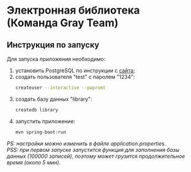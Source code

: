 # Электронная библиотека (Команда Gray Team)

## Инструкция по запуску
Для запуска приложения необходимо:
1. установить PostgreSQL по инструкции с [сайта](https://www.postgresql.org/download/);
2. создать пользователя "test" с паролем "1234":
    ```bash
    createuser --interactive --pwpromt
    ```
3. создать базу данных "library":
    ```bash
    createdb library
    ```
4. запустить приложение:
    ```bash
    mvn spring-boot:run
    ```
*PS: настройки можно изменить в файле application.properties.*  
*PSS: при первом запуске запустится функция для заполнения базы данных (100000 записей), поэтому может грузится продолжительное время (около 5 мин).*

